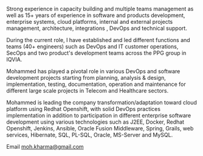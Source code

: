 Strong experience in capacity building and multiple teams management as well as 15+ years of experience in software and products development, enterprise systems, cloud platforms, internal and external projects management, architecture, integrations , DevOps and technical support.

During the current role, I have established and led different functions and teams (40+ engineers) such as DevOps and IT customer operations, SecOps and two product's development teams across the PPG group in IQVIA.

Mohammed has played a pivotal role in various DevOps and software development projects starting from planning, analysis & design, implementation, testing, ‎documentation, operation and maintenance for different large scale projects in Telecom and Healthcare sectors.

Mohammed is leading the company transformation/adaptation toward cloud platform using Redhat Openshift, with solid DevOps practices implementation in addition to participation in different enterprise software development using various technologies such as J2EE, Docker, Redhat Openshift, Jenkins, Ansible, Oracle Fusion Middleware, Spring, Grails, web services, Hibernate, SQL, PL-SQL, Oracle, MS-Server and MySQL.

Email
moh.kharma@gmail.com

<!---
mohkharma/mohkharma is a ✨ special ✨ repository because its `README.md` (this file) appears on your GitHub profile.
You can click the Preview link to take a look at your changes.
--->
